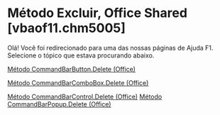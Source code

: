 
# Método Excluir, Office Shared [vbaof11.chm5005]

Olá! Você foi redirecionado para uma das nossas páginas de Ajuda F1. Selecione o tópico que estava procurando abaixo.

[Método CommandBarButton.Delete (Office)](http://msdn.microsoft.com/library/af94a209-b651-442f-8fa3-3a6436833d15%28Office.15%29.aspx)

[Método CommandBarComboBox.Delete (Office)](http://msdn.microsoft.com/library/7b84c512-24e2-f159-100b-5234fc78fcf0%28Office.15%29.aspx)

[Método CommandBarControl.Delete (Office)](http://msdn.microsoft.com/library/eca4abea-092b-0c11-1040-7132318b1bea%28Office.15%29.aspx)
[Método CommandBarPopup.Delete (Office)](http://msdn.microsoft.com/library/65ec78a1-9f8f-fbd7-3611-c788f3e8566d%28Office.15%29.aspx)

